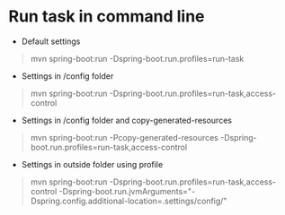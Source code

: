 # Run task in command line
- Default settings
> mvn spring-boot:run -Dspring-boot.run.profiles=run-task
- Settings in <liquibase-tools>/config folder
> mvn spring-boot:run -Dspring-boot.run.profiles=run-task,access-control
- Settings in <liquibase-tools>/config folder and copy-generated-resources
> mvn spring-boot:run -Pcopy-generated-resources -Dspring-boot.run.profiles=run-task,access-control
- Settings in outside folder using profile
> mvn spring-boot:run -Dspring-boot.run.profiles=run-task,access-control -Dspring-boot.run.jvmArguments="-Dspring.config.additional-location=.settings/config/"
